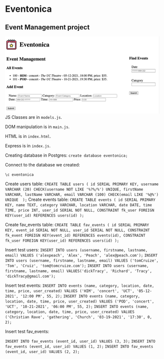 # Eventonica
## Event Management project
![eventonica screenshot](https://github.com/alexcheva/techtonica-assignments/blob/main/eventonica/eventonica-part-2/eventonica.png?raw=true)
JS Classes are in `models.js`.

DOM manipulation is in `main.js`.

HTML is in `index.html`.

Express is in `index.js`.

Creating database in Postgres:
`create database eventonica;`

Connect to the database we created:

`\c eventonica`

Create users table:
`CREATE TABLE users (
        id SERIAL PRIMARY KEY,
        username VARCHAR (20) CHECK(username NOT LIKE '%?%/%') UNIQUE,
        firstName VARCHAR,
        lastName VARCHAR,
        email VARCHAR (100) CHECK(email LIKE '%@%') UNIQUE 
        );`
Create events table:
`CREATE TABLE events (
        id SERIAL PRIMARY KEY,
        name TEXT,
        category VARCHAR,
        location VARCHAR,
        date DATE,
        time TIME,
        price INT,
        user_id SERIAL NOT NULL,
        CONSTRAINT fk_user
                FOREIGN KEY(user_id)
                        REFERENCES users(id)
                        );`

Create fav_events table:
`CREATE TABLE fav_events (
        id SERIAL PRIMARY KEY,
        event_id SERIAL NOT NULL,
        user_id SERIAL NOT NULL,
        CONSTRAINT fk_event
                FOREIGN KEY(event_id)
                        REFERENCES events(id),
        CONSTRAINT fk_user
                FOREIGN KEY(user_id)
                        REFERENCES users(id)
                        );
`

Insert test users:
`INSERT INTO users (username, firstname, lastname, email) VALUES ('alexpeach', 'Alex', 'Peach', 'alex@peach.com');`
`INSERT INTO users (username, firstname, lastname, email) VALUES ('tomCruize', 'Tom', 'Cruiz', 'tom@tomcruize.com');`
`INSERT INTO users (username, firstname, lastname, email) VALUES('dickTracy', 'Richard', 'Tracy', 'dickTracy@gmail.com');`

Insert test events:
`INSERT INTO events (name, category, location, date, time, price, user_created) VALUES ('HIM', 'concert', 'UCT', '05-12-2021', '12:00 PM', 55, 2);`
`INSERT INTO events (name, category, location, date, time, price, user_created) VALUES ('POD', 'concert', 'UCT', '10-21-2021', '06:00 PM', 55, 2);`
`INSERT INTO events (name, category, location, date, time, price, user_created) VALUES ('Christian Rave', 'gathering', 'Church', '03-19-2021', '17:30', 0, 2);`

Insert test fav_events:

`INSERT INTO fav_events (event_id, user_id) VALUES (3, 3);`
`INSERT INTO fav_events (event_id, user_id) VALUES (1, 2);`
`INSERT INTO fav_events (event_id, user_id) VALUES (2, 2);`

